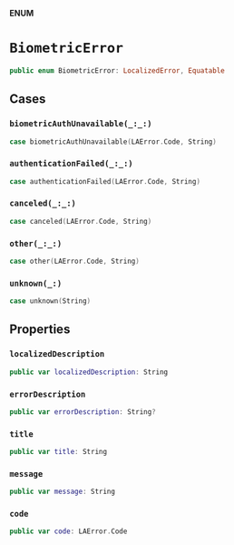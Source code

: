 **ENUM**

# `BiometricError`

```swift
public enum BiometricError: LocalizedError, Equatable
```

## Cases
### `biometricAuthUnavailable(_:_:)`

```swift
case biometricAuthUnavailable(LAError.Code, String)
```

### `authenticationFailed(_:_:)`

```swift
case authenticationFailed(LAError.Code, String)
```

### `canceled(_:_:)`

```swift
case canceled(LAError.Code, String)
```

### `other(_:_:)`

```swift
case other(LAError.Code, String)
```

### `unknown(_:)`

```swift
case unknown(String)
```

## Properties
### `localizedDescription`

```swift
public var localizedDescription: String
```

### `errorDescription`

```swift
public var errorDescription: String?
```

### `title`

```swift
public var title: String
```

### `message`

```swift
public var message: String
```

### `code`

```swift
public var code: LAError.Code
```
